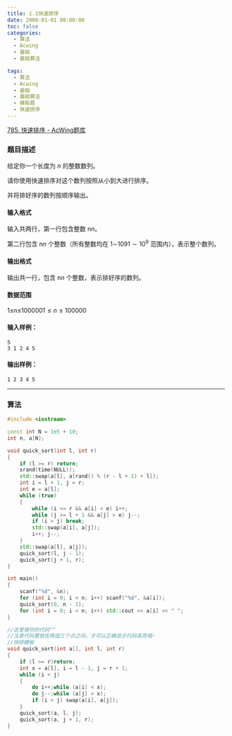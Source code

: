 ```yaml
---
title: 1.1快速排序
date: 2000-01-01 00:00:00
toc: false
categories:
  - 算法
  - Acwing
  - 基础
  - 基础算法

tags:
  - 算法
  - Acwing
  - 基础
  - 基础算法
  - 模板题
  - 快速排序
---
```


[785. 快速排序 - AcWing题库](https://www.acwing.com/problem/content/787/)

### 题目描述
给定你一个长度为 $n$ 的整数数列。

请你使用快速排序对这个数列按照从小到大进行排序。

并将排好序的数列按顺序输出。

#### 输入格式

输入共两行，第一行包含整数 n$n$。

第二行包含 n$n$ 个整数（所有整数均在 1∼109$1 \sim 10^9$ 范围内），表示整个数列。

#### 输出格式

输出共一行，包含 n$n$ 个整数，表示排好序的数列。

#### 数据范围

1≤n≤100000$1 \le n \le 100000$

#### 输入样例：

```
5
3 1 2 4 5
```

#### 输出样例：

```
1 2 3 4 5
```

---
### 算法


```cpp
#include <iostream>

const int N = 1e5 + 10;
int n, a[N];

void quick_sort(int l, int r)
{
    if (l >= r) return;
    srand(time(NULL));
    std::swap(a[l], a[rand() % (r - l + 1) + l]);
    int i = l + 1, j = r;
    int e = a[l];
    while (true)
    {
        while (i <= r && a[i] < e) i++;
        while (j >= l + 1 && a[j] > e) j--;
        if (i > j) break;
        std::swap(a[i], a[j]);
        i++; j--;
    }
    std::swap(a[l], a[j]);
    quick_sort(l, j - 1);
    quick_sort(j + 1, r);
}

int main()
{
    scanf("%d", &n);
    for (int i = 0; i < n; i++) scanf("%d", &a[i]);
    quick_sort(0, n - 1);
    for (int i = 0; i < n; i++) std::cout << a[i] << " ";
}
```

```cpp
//这里填你的代码^^
//注意代码要放在两组三个点之间，才可以正确显示代码高亮哦~
//快排模板
void quick_sort(int a[], int l, int r)
{
    if (l >= r)return;
    int x = a[l], i = l - 1, j = r + 1;
    while (i < j)
    {
        do i++;while (a[i] < x);
        do j--;while (a[j] > x);
        if (i < j) swap(a[i], a[j]);
    }
    quick_sort(a, l, j);
    quick_sort(a, j + 1, r);
}
```